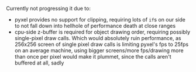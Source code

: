 Currently not progressing it due to:
- pyxel provides no support for clipping, requiring lots of `if`s on our side to not fall down into hellhole of performance death at close ranges
- cpu-side z-buffer is required for object drawing order, requiring possibly single-pixel draw calls. Which would absolutely ruin performance, as 256x256 screen of single pixel draw calls is limiting pyxel's fps to 25fps on an average machine, using bigger screens/more fps/drawing more than once per pixel would make it plummet, since the calls aren't buffered at all, sadly